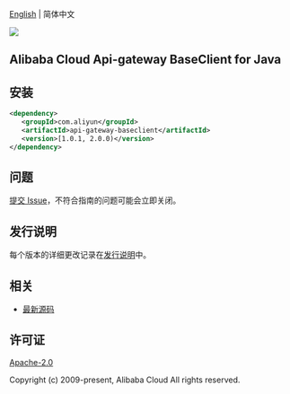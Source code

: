 [English](README.md) | 简体中文

![](https://aliyunsdk-pages.alicdn.com/icons/AlibabaCloud.svg)

## Alibaba Cloud Api-gateway BaseClient for Java


## 安装

```xml
<dependency>
   <groupId>com.aliyun</groupId>
   <artifactId>api-gateway-baseclient</artifactId>
   <version>[1.0.1, 2.0.0)</version>
</dependency>
```

## 问题
[提交 Issue](https://github.com/aliyun/alibabacloud-apigateway-core-sdk/issues/new)，不符合指南的问题可能会立即关闭。

## 发行说明
每个版本的详细更改记录在[发行说明](./ChangeLog.txt)中。

## 相关
* [最新源码](https://github.com/aliyun/alibabacloud-apigateway-core-sdk/java)

## 许可证
[Apache-2.0](http://www.apache.org/licenses/LICENSE-2.0)

Copyright (c) 2009-present, Alibaba Cloud All rights reserved.
